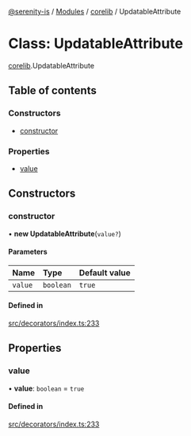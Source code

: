 [@serenity-is](../README.md) / [Modules](../modules.md) / [corelib](../modules/corelib.md) / UpdatableAttribute

# Class: UpdatableAttribute

[corelib](../modules/corelib.md).UpdatableAttribute

## Table of contents

### Constructors

- [constructor](corelib.UpdatableAttribute.md#constructor)

### Properties

- [value](corelib.UpdatableAttribute.md#value)

## Constructors

### constructor

• **new UpdatableAttribute**(`value?`)

#### Parameters

| Name | Type | Default value |
| :------ | :------ | :------ |
| `value` | `boolean` | `true` |

#### Defined in

[src/decorators/index.ts:233](https://github.com/serenity-is/serenity/blob/master/packages/corelib/src/decorators/index.ts#line&#x3D;233)

## Properties

### value

• **value**: `boolean` = `true`

#### Defined in

[src/decorators/index.ts:233](https://github.com/serenity-is/serenity/blob/master/packages/corelib/src/decorators/index.ts#line&#x3D;233)
